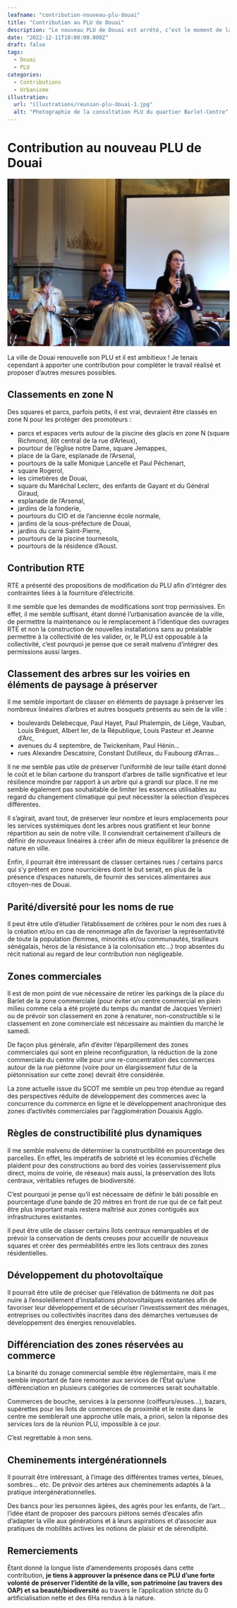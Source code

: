 ```yaml
---
leafname: "contribution-nouveau-plu-douai"
title: "Contribution au PLU de Douai"
description: "Le nouveau PLU de Douai est arrêté, c’est le moment de la consultation publique. Voici ma contribution."
date: "2022-12-11T10:00:00.000Z"
draft: false
tags:
  - Douai
  - PLU
categories:
  - Contributions
  - Urbanisme
illustration:
  url: "illustrations/reunion-plu-douai-1.jpg"
  alt: "Photographie de la consultation PLU du quartier Barlet-Centre"
---
```


# Contribution au nouveau PLU de Douai

![Photographie de la consultation PLU du quartier Barlet-Centre](illustrations/reunion-plu-douai-1.jpg "🖼➡️")

La ville de Douai renouvelle son PLU et il est ambitieux ! Je tenais cependant à apporter une contribution pour compléter le travail réalisé et proposer d’autres mesures possibles.

## Classements en zone N

Des squares et parcs, parfois petits, il est vrai, devraient être classés en zone N pour les protéger des promoteurs :

- parcs et espaces verts autour de la piscine des glacis en zone N (square Richmond, ilôt central de la rue d’Arleux),
- pourtour de l’église notre Dame, square Jemappes,
- place de la Gare, esplanade de l’Arsenal,
- pourtours de la salle Monique Lancelle et Paul Péchenart,
- square Rogerol,
- les cimetières de Douai,
- square du Maréchal Leclerc, des enfants de Gayant et du Général Giraud,
- esplanade de l’Arsenal,
- jardins de la fonderie,
- pourtours du CIO et de l’ancienne école normale,
- jardins de la sous-préfecture de Douai,
- jardins du carré Saint-Pierre,
- pourtours de la piscine tournesols,
- pourtours de la résidence d’Aoust.

## Contribution RTE

RTE a présenté des propositions de modification du PLU afin d’intégrer des contraintes liées à la fourniture d’électricité.

Il me semble que les demandes de modifications sont trop permissives. En effet, il me semble suffisant, étant donné l’urbanisation avancée de la ville, de permettre la maintenance ou le remplacement à l’identique des ouvrages RTE et non la construction de nouvelles installations sans au préalable permettre à la collectivité de les valider, or, le PLU est opposable à la collectivité, c’est pourquoi je pense que ce serait malvenu d’intégrer des permissions aussi larges.

## Classement des arbres sur les voiries en éléments de paysage à préserver

Il me semble important de classer en éléments de paysage à préserver les nombreux linéaires d’arbres et autres bosquets présents au sein de la ville :

- boulevards Delebecque, Paul Hayet, Paul Phalempin, de Liège, Vauban, Louis Bréguet, Albert Ier, de la République, Louis Pasteur et Jeanne d’Arc,
- avenues du 4 septembre, de Twickenham, Paul Hénin...
- rues Alexandre Descatoire, Constant Dutilleux, du Faubourg d’Arras...

Il ne me semble pas utile de préserver l’uniformité de leur taille étant donné le coût et le bilan carbone du transport d’arbres de taille significative et leur résilience moindre par rapport à un arbre qui a grandi sur place. Il ne me semble également pas souhaitable de limiter les essences utilisables au regard du changement climatique qui peut nécessiter la sélection d’espèces différentes.

Il s’agirait, avant tout, de préserver leur nombre et leurs emplacements pour les services systémiques dont les arbres nous gratifient et leur bonne répartition au sein de notre ville.
Il conviendrait certainement d’ailleurs de définir de nouveaux linéaires à créer afin de mieux équilibrer la présence de nature en ville.

Enfin, il pourrait être intéressant de classer certaines rues / certains parcs qui s’y prêtent en zone nourricières dont le but serait, en plus de la présence d’espaces naturels, de fournir des services alimentaires aux citoyen-nes de Douai.

## Parité/diversité pour les noms de rue

Il peut être utile d’étudier l’établissement de critères pour le nom des rues à la création et/ou en cas de renommage afin de favoriser la représentativité de toute la population (femmes, minorités et/ou communautés, tirailleurs sénégalais, héros de la résistance à la colonisation etc...) trop absentes du récit national au regard de leur contribution non négligeable.

## Zones commerciales

Il est de mon point de vue nécessaire de retirer les parkings de la place du Barlet de la zone commerciale (pour éviter un centre commercial en plein milieu comme cela a été projeté du temps du mandat de Jacques Vernier) ou de prévoir son classement en zone à renaturer, non-constructible si le classement en zone commerciale est nécessaire au maintien du marché le samedi.

De façon plus générale, afin d’éviter l’éparpillement des zones commerciales qui sont en pleine reconfiguration, la réduction de la zone commerciale du centre ville pour une re-concentration des commerces autour de la rue piétonne (voire pour un élargissement futur de la piétonnisation sur cette zone) devrait être considérée.

La zone actuelle issue du SCOT me semble un peu trop étendue au regard des perspectives réduite de développement des commerces avec la concurrence du commerce en ligne et le développement anachronique des zones d’activités commerciales par l’agglomération Douaisis Agglo.

## Règles de constructibilité plus dynamiques

Il me semble malvenu de déterminer la constructibilité en pourcentage des parcelles. En effet, les impératifs de sobriété et les économies d’échelle plaident pour des constructions au bord des voiries (asservissement plus direct, moins de voirie, de réseaux) mais aussi, la préservation des îlots centraux, véritables refuges de biodiversité.

C’est pourquoi je pense qu’il est nécessaire de définir le bâti possible en pourcentage d’une bande de 20 mètres en front de rue qui de ce fait peut être plus important mais restera maîtrisé aux zones contiguës aux infrastructures existantes.

Il peut être utile de classer certains îlots centraux remarquables et de prévoir la conservation de dents creuses pour accueillir de nouveaux squares et créer des perméabilités entre les îlots centraux des zones résidentielles.

## Développement du photovoltaïque

Il pourrait être utile de préciser que l’élévation de bâtiments ne doit pas nuire à l’ensoleillement d’installations photovoltaïques existantes afin de favoriser leur développement et de sécuriser l’investissement des ménages, entreprises ou collectivités inscrites dans des démarches vertueuses de développement des énergies renouvelables.

## Différenciation des zones réservées au commerce

La binarité du zonage commercial semble être réglementaire, mais il me semble important de faire remonter aux services de l’État qu’une différenciation en plusieurs catégories de commerces serait souhaitable.

Commerces de bouche, services à la personne (coiffeurs/euses...), bazars, supérettes pour les îlots de commerces de proximité et le reste dans le centre me semblerait une approche utile mais, a priori, selon la réponse des services lors de la réunion PLU, impossible à ce jour.

C’est regrettable à mon sens.

## Cheminements intergénérationnels

Il pourrait être intéressant, à l’image des différentes trames vertes, bleues, sombres... etc. De prévoir des artères aux cheminements adaptés à la pratique intergénérationnelles.

Des bancs pour les personnes âgées, des agrès pour les enfants, de l’art... l’idée étant de proposer des parcours piétons semés d’escales afin d’adapter la ville aux générations et à leurs aspirations et d’associer aux pratiques de mobilités actives les notions de plaisir et de sérendipité.

## Remerciements

Étant donné la longue liste d’amendements proposés dans cette contribution, **je tiens à approuver la présence dans ce PLU d’une forte volonté de préserver l’identité de la ville, son patrimoine (au travers des OAP) et sa beauté/biodiversité** au travers le l’application stricte du 0 artificialisation nette et des 6Ha rendus à la nature.

